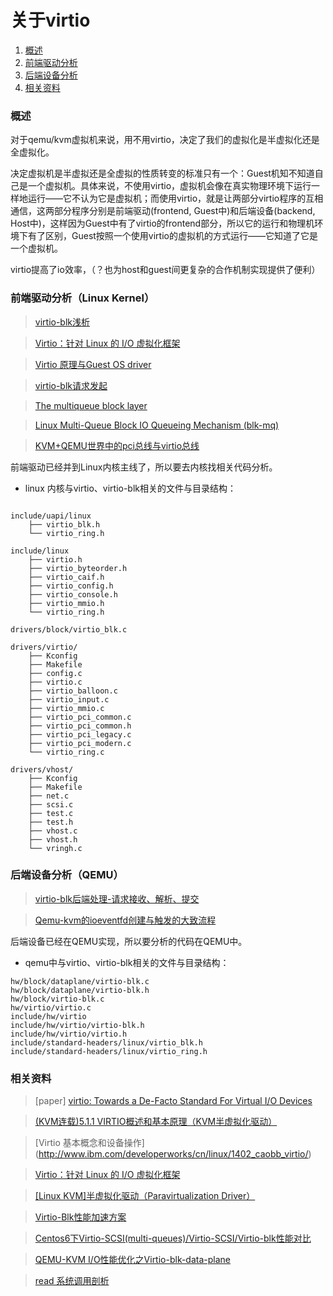 # 关于virtio

> 
1. [概述](#概述)
2. [前端驱动分析](#前端驱动分析)
3. [后端设备分析](#后端设备分析)
4. [相关资料](#相关资料)


### 概述

对于qemu/kvm虚拟机来说，用不用virtio，决定了我们的虚拟化是半虚拟化还是全虚拟化。

决定虚拟机是半虚拟还是全虚拟的性质转变的标准只有一个：Guest机知不知道自己是一个虚拟机。具体来说，不使用virtio，虚拟机会像在真实物理环境下运行一样地运行——它不认为它是虚拟机；而使用virtio，就是让两部分virtio程序的互相通信，这两部分程序分别是前端驱动(frontend, Guest中)和后端设备(backend, Host中)，这样因为Guest中有了virtio的frontend部分，所以它的运行和物理机环境下有了区别，Guest按照一个使用virtio的虚拟机的方式运行——它知道了它是一个虚拟机。

virtio提高了io效率，（？也为host和guest间更复杂的合作机制实现提供了便利）



### 前端驱动分析（Linux Kernel）

> [virtio-blk浅析](http://www.2cto.com/os/201408/329744.html)

> [Virtio：针对 Linux 的 I/O 虚拟化框架](https://www.ibm.com/developerworks/cn/linux/l-virtio/)

> [Virtio 原理与Guest OS driver](http://blog.csdn.net/wanthelping/article/details/47069429)

> [virtio-blk请求发起](http://blog.csdn.net/LPSTC123/article/details/44983707)

> [The multiqueue block layer](https://lwn.net/Articles/552904/)

> [Linux Multi-Queue Block IO Queueing Mechanism (blk-mq)](https://www.thomas-krenn.com/en/wiki/Linux_Multi-Queue_Block_IO_Queueing_Mechanism_(blk-mq))

> [ KVM+QEMU世界中的pci总线与virtio总线 ](http://blog.chinaunix.net/uid-23769728-id-4467752.html)

前端驱动已经并到Linux内核主线了，所以要去内核找相关代码分析。

* linux 内核与virtio、virtio-blk相关的文件与目录结构：

```

include/uapi/linux
	├── virtio_blk.h
	└── virtio_ring.h

include/linux
	├── virtio.h
	├── virtio_byteorder.h
	├── virtio_caif.h
	├── virtio_config.h
	├── virtio_console.h
	├── virtio_mmio.h
	└── virtio_ring.h

drivers/block/virtio_blk.c

drivers/virtio/
	├── Kconfig
	├── Makefile
	├── config.c
	├── virtio.c
	├── virtio_balloon.c
	├── virtio_input.c
	├── virtio_mmio.c
	├── virtio_pci_common.c
	├── virtio_pci_common.h
	├── virtio_pci_legacy.c
	├── virtio_pci_modern.c
	└── virtio_ring.c

drivers/vhost/
	├── Kconfig
	├── Makefile
	├── net.c
	├── scsi.c
	├── test.c
	├── test.h
	├── vhost.c
	├── vhost.h
	└── vringh.c

```

### 后端设备分析（QEMU）


> [virtio-blk后端处理-请求接收、解析、提交
](http://blog.csdn.net/LPSTC123/article/details/45171515)

> [Qemu-kvm的ioeventfd创建与触发的大致流程](http://blog.csdn.net/LPSTC123/article/details/45111949)

后端设备已经在QEMU实现，所以要分析的代码在QEMU中。

* qemu中与virtio、virtio-blk相关的文件与目录结构：

```
hw/block/dataplane/virtio-blk.c
hw/block/dataplane/virtio-blk.h
hw/block/virtio-blk.c
hw/virtio/virtio.c
include/hw/virtio
include/hw/virtio/virtio-blk.h
include/hw/virtio/virtio.h
include/standard-headers/linux/virtio_blk.h
include/standard-headers/linux/virtio_ring.h
```


### 相关资料

> [paper] [virtio: Towards a De-Facto Standard For Virtual I/O Devices](http://www.ozlabs.org/~rusty/virtio-spec/virtio-paper.pdf)

> [(KVM连载)5.1.1 VIRTIO概述和基本原理（KVM半虚拟化驱动）](http://smilejay.com/2012/11/virtio-overview/)

> [Virtio 基本概念和设备操作] (http://www.ibm.com/developerworks/cn/linux/1402_caobb_virtio/)

> [Virtio：针对 Linux 的 I/O 虚拟化框架](https://www.ibm.com/developerworks/cn/linux/l-virtio/)

> [[Linux KVM]半虚拟化驱动（Paravirtualization Driver）](https://godleon.github.io/blog/2016/08/20/KVM-Paravirtualization-Drivers)

> [Virtio-Blk性能加速方案](http://royluo.org/2014/08/31/virtio-blk-improvement/)

> [Centos6下Virtio-SCSI(multi-queues)/Virtio-SCSI/Virtio-blk性能对比](http://blog.csdn.net/bobpen/article/details/41515119)

> [QEMU-KVM I/O性能优化之Virtio-blk-data-plane](http://blog.sina.com.cn/s/blog_9c835df30102vpgd.html)

> [read 系统调用剖析](https://www.ibm.com/developerworks/cn/linux/l-cn-read/)
